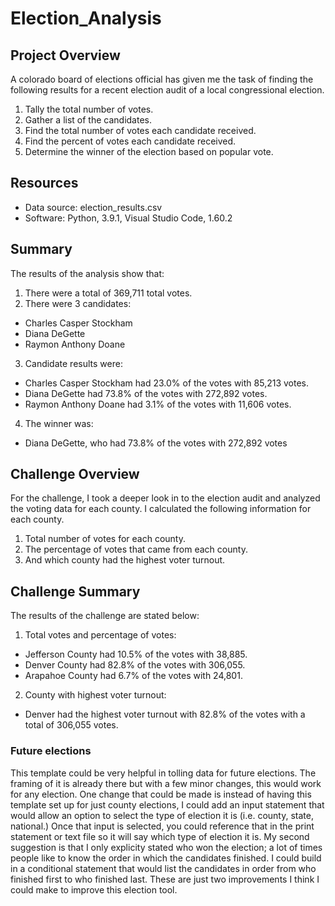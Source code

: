 # Election_Analysis

## Project Overview
A colorado board of elections official has given me the task of finding the following results for a recent election audit of a local congressional election.

1. Tally the total number of votes.
2. Gather a list of the candidates.
3. Find the total number of votes each candidate received.
4. Find the percent of votes each candidate received.
5. Determine the winner of the election based on popular vote.

## Resources
- Data source: election_results.csv
- Software: Python, 3.9.1, Visual Studio Code, 1.60.2

## Summary
The results of the analysis show that:
1. There were a total of 369,711 total votes.
2. There were 3 candidates:
  - Charles Casper Stockham
  - Diana DeGette
  - Raymon Anthony Doane
3. Candidate results were:
  - Charles Casper Stockham had 23.0% of the votes with 85,213 votes.
  - Diana DeGette had 73.8% of the votes with 272,892 votes.
  - Raymon Anthony Doane had 3.1% of the votes with 11,606 votes.
4. The winner was:
  - Diana DeGette, who had 73.8% of the votes with 272,892 votes

## Challenge Overview
For the challenge, I took a deeper look in to the election audit and analyzed the voting data for each county. I calculated the following information for each county.
1. Total number of votes for each county.
2. The percentage of votes that came from each county.
3. And which county had the highest voter turnout.

## Challenge Summary
The results of the challenge are stated below:
1. Total votes and percentage of votes:
  - Jefferson County had 10.5% of the votes with 38,885.
  - Denver County had 82.8% of the votes with 306,055.
  - Arapahoe County had 6.7% of the votes with 24,801.
2. County with highest voter turnout:
  - Denver had the highest voter turnout with 82.8% of the votes with a total of 306,055 votes.

### Future elections
This template could be very helpful in tolling data for future elections. The framing of it is already there but with a few minor changes, this would work for any election. One change that could be made is instead of having this template set up for just county elections, I could add an input statement that would allow an option to select the type of election it is (i.e. county, state, national.) Once that input is selected, you could reference that in the print statement or text file so it will say which type of election it is. My second suggestion is that I only explicity stated who won the election; a lot of times people like to know the order in which the candidates finished. I could build in a conditional statement that would list the candidates in order from who finished first to who finished last. These are just two improvements I think I could make to improve this election tool.

